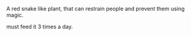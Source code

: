 A red snake like plant, that can restrain people and prevent them using magic.

must feed it 3 times a day.
